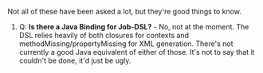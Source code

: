 Not all of these have been asked a lot, but they're good things to know.

1. Q: **Is there a Java Binding for Job-DSL?** - No, not at the moment. The DSL relies heavily of both closures for contexts  and methodMissing/propertyMissing for XML generation. There's not currently a good Java equivalent of either of those. It's not to say that it couldn't be done, it'd just be ugly.